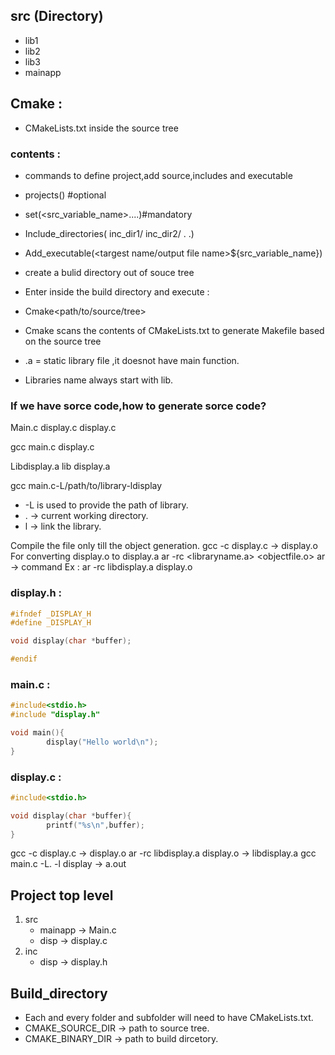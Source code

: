 


## src (Directory)  
- lib1
- lib2
- lib3
- mainapp

## Cmake :
- CMakeLists.txt inside the source tree
### contents :
- commands to define project,add source,includes and executable

- projects(<project name>) #optional
- set(<src_variable_name><src1><src2><src3>....)#mandatory
- Include_directories(
             inc_dir1/
             inc_dir2/
             .
             .)
- Add_executable(<targest name/output file name>${src_variable_name})
 
- create a bulid directory out of souce tree
- Enter inside the build directory and execute :
- Cmake<path/to/source/tree>
- Cmake scans the contents of CMakeLists.txt to generate Makefile based on the source tree
 
- .a = static library file ,it doesnot have main function.
- Libraries name always start with lib.
### If we have sorce code,how to generate sorce code?
Main.c display.c display.c

gcc main.c display.c

Libdisplay.a lib display.a

gcc main.c-L/path/to/library-ldisplay

- -L is used to provide the path of library.
- . -> current working directory.
- l -> link the library.

Compile the file only till the object generation.
  gcc -c display.c  ->  display.o
For converting display.o to display.a
   ar -rc <libraryname.a> <objectfile.o>
   ar -> command
   Ex : ar -rc libdisplay.a display.o 

### display.h :
```c
#ifndef _DISPLAY_H
#define _DISPLAY_H

void display(char *buffer);

#endif
```
### main.c :
```c
#include<stdio.h>
#include "display.h"

void main(){
        display("Hello world\n");
}
```
### display.c :
```c
#include<stdio.h>

void display(char *buffer){
        printf("%s\n",buffer);
}
```
gcc -c display.c  -> display.o
ar -rc libdisplay.a display.o  -> libdisplay.a
gcc main.c -L. -l display  -> a.out

## Project top level 
1. src
     - mainapp -> Main.c
     - disp  -> display.c
2. inc
     - disp  -> display.h
  
## Build_directory
  
- Each and every folder and subfolder will need to have CMakeLists.txt.
- CMAKE_SOURCE_DIR  -> path to source tree.
- CMAKE_BINARY_DIR  -> path to build dircetory.

